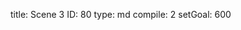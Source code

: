 title:          Scene 3
ID:             80
type:           md
compile:        2
setGoal:        600


